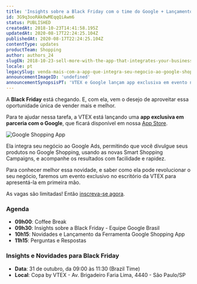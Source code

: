 ```yaml
---
title: 'Insights sobre a Black Friday com o time do Google + Lançamento da nova app Google Shopping'
id: 3G9q3ooRAk0wMEqqQiAwm6
status: PUBLISHED
createdAt: 2018-10-23T14:41:58.195Z
updatedAt: 2020-08-17T22:24:25.104Z
publishedAt: 2020-08-17T22:24:25.104Z
contentType: updates
productTeam: Shopping
author: authors_24
slugEN: 2018-10-23-sell-more-with-the-app-that-integrates-your-business-to-google-shopping
locale: pt
legacySlug: venda-mais-com-a-app-que-integra-seu-negocio-ao-google-shopping
announcementImageID: 'undefined'
announcementSynopsisPT: 'VTEX e Google lançam app exclusiva em evento no dia 31 de outubro.'
---
```


A __Black Friday__ está chegando. E, com ela, vem o desejo de aproveitar essa oportunidade única de vender mais e melhor.

Para te ajudar nessa tarefa, a VTEX está lançando uma __app exclusiva em parceria com o Google__, que ficará disponível em nossa [App Store](https://apps.vtex.com/vtex-google-shopping/p).

![Google Shopping App](https://cdn.statically.io/gh/vtexdocs/help-center-content/refs/heads/main/docs/pt/announcements/2018/outubro/2018-10-23-venda-mais-com-a-app-que-integra-seu-negocio-ao-google-shopping_1.png)

Ela integra seu negócio ao Google Ads, permitindo que você divulgue seus produtos no Google Shopping, usando as novas Smart Shopping Campaigns, e acompanhe os resultados com facilidade e rapidez.

Para conhecer melhor essa novidade, e saber como ela pode revolucionar o seu negócio, faremos um evento exclusivo no escritório da VTEX para apresentá-la em primeira mão.

As vagas são limitadas! Então [inscreva-se agora](https://www.sympla.com.br/insights-para-a-blackfriday-com-google__384944?utm_campaign=convite__insights_para_black_friday_-_vtex_e_google&utm_medium=announcements).

### Agenda
- __09h00__: Coffee Break
- __09h30__: Insights sobre a Black Friday - Equipe Google Brasil
- __10h15__: Novidades e Lançamento da Ferramenta Google Shopping App
- __11h15__: Perguntas e Respostas

### Insights e Novidades para Black Friday
- __Data__: 31 de outubro, da 09:00 às 11:30 (Brazil Time)
- __Local__: Copa by VTEX - Av. Brigadeiro Faria Lima, 4440 - São Paulo/SP
